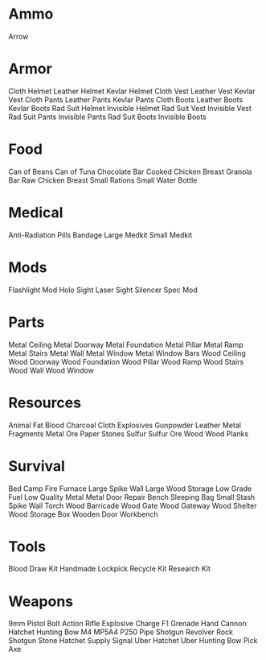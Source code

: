 # Ammo

 Arrow
# Armor

 Cloth Helmet
 Leather Helmet
 Kevlar Helmet
 Cloth Vest
 Leather Vest
 Kevlar Vest
 Cloth Pants
 Leather Pants
 Kevlar Pants
 Cloth Boots
 Leather Boots
 Kevlar Boots
 Rad Suit Helmet
 Invisible Helmet
 Rad Suit Vest
 Invisible Vest
 Rad Suit Pants
 Invisible Pants
 Rad Suit Boots
 Invisible Boots
# Food

 Can of Beans
 Can of Tuna
 Chocolate Bar
 Cooked Chicken Breast
 Granola Bar
 Raw Chicken Breast
 Small Rations
 Small Water Bottle
# Medical

 Anti-Radiation Pills
 Bandage
 Large Medkit
 Small Medkit
# Mods

 Flashlight Mod
 Holo Sight
 Laser Sight
 Silencer
 Spec Mod
# Parts

 Metal Ceiling
 Metal Doorway
 Metal Foundation
 Metal Pillar
 Metal Ramp
 Metal Stairs
 Metal Wall
 Metal Window
 Metal Window Bars
 Wood Ceiling
 Wood Doorway
 Wood Foundation
 Wood Pillar
 Wood Ramp
 Wood Stairs
 Wood Wall
 Wood Window
# Resources

 Animal Fat
 Blood
 Charcoal
 Cloth
 Explosives
 Gunpowder
 Leather
 Metal Fragments
 Metal Ore
 Paper
 Stones
 Sulfur
 Sulfur Ore
 Wood
 Wood Planks
# Survival

 Bed
 Camp Fire
 Furnace
 Large Spike Wall
 Large Wood Storage
 Low Grade Fuel
 Low Quality Metal
 Metal Door
 Repair Bench
 Sleeping Bag
 Small Stash
 Spike Wall
 Torch
 Wood Barricade
 Wood Gate
 Wood Gateway
 Wood Shelter
 Wood Storage Box
 Wooden Door
 Workbench
# Tools

 Blood Draw Kit
 Handmade Lockpick
 Recycle Kit
 Research Kit
# Weapons

 9mm Pistol
 Bolt Action Rifle
 Explosive Charge
 F1 Grenade
 Hand Cannon
 Hatchet
 Hunting Bow
 M4
 MP5A4
 P250
 Pipe Shotgun
 Revolver
 Rock
 Shotgun
 Stone Hatchet
 Supply Signal
 Uber Hatchet
 Uber Hunting Bow
 Pick Axe
